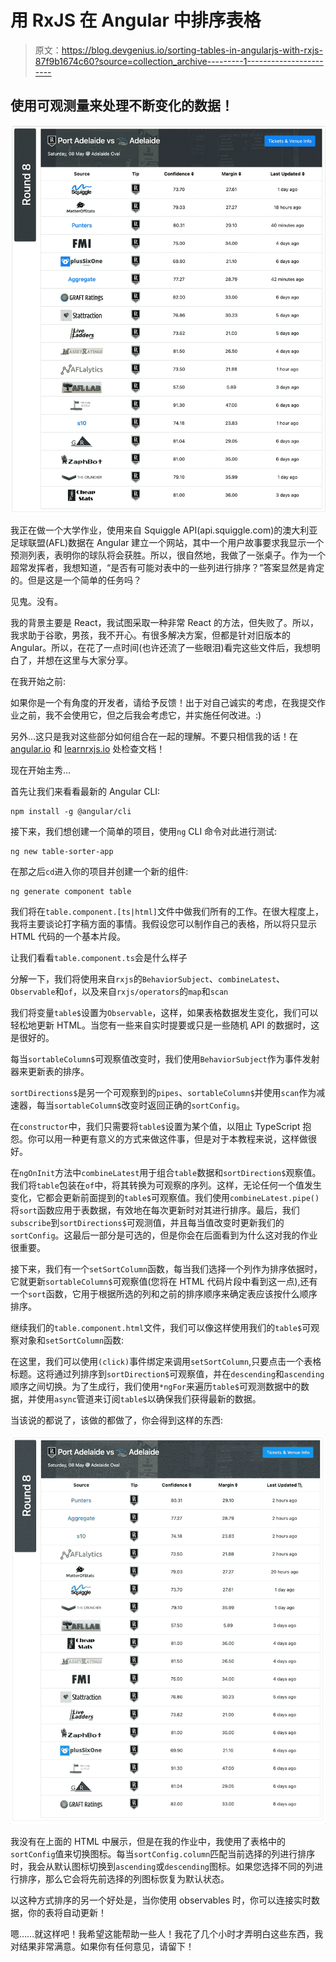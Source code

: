 # 用 RxJS 在 Angular 中排序表格

> 原文：<https://blog.devgenius.io/sorting-tables-in-angularjs-with-rxjs-87f9b1674c60?source=collection_archive---------1----------------------->

## 使用可观测量来处理不断变化的数据！

![](img/3af5b2b7322395d337cf6349057b99d1.png)

我正在做一个大学作业，使用来自 Squiggle API(api.squiggle.com)的澳大利亚足球联盟(AFL)数据在 Angular 建立一个网站，其中一个用户故事要求我显示一个预测列表，表明你的球队将会获胜。所以，很自然地，我做了一张桌子。作为一个超常发挥者，我想知道，“是否有可能对表中的一些列进行排序？”答案显然是肯定的。但是这是一个简单的任务吗？

见鬼。没有。

我的背景主要是 React，我试图采取一种非常 React 的方法，但失败了。所以，我求助于谷歌，男孩，我不开心。有很多解决方案，但都是针对旧版本的 Angular。所以，在花了一点时间(也许还流了一些眼泪)看完这些文件后，我想明白了，并想在这里与大家分享。

在我开始之前:

如果你是一个有角度的开发者，请给予反馈！出于对自己诚实的考虑，在我提交作业之前，我不会使用它，但之后我会考虑它，并实施任何改进。:)

另外…这只是我对这些部分如何组合在一起的理解。不要只相信我的话！在 [angular.io](http://angular.io) 和 [learnrxjs.io](http://learnrxjs.io) 处检查文档！

现在开始主秀…

首先让我们来看看最新的 Angular CLI:

```
npm install -g @angular/cli
```

接下来，我们想创建一个简单的项目，使用`ng` CLI 命令对此进行测试:

```
ng new table-sorter-app
```

在那之后`cd`进入你的项目并创建一个新的组件:

```
ng generate component table
```

我们将在`table.component.[ts|html]`文件中做我们所有的工作。在很大程度上，我将主要谈论打字稿方面的事情。我假设您可以制作自己的表格，所以将只显示 HTML 代码的一个基本片段。

让我们看看`table.component.ts`会是什么样子

分解一下，我们将使用来自`rxjs`的`BehaviorSubject`、`combineLatest`、`Observable`和`of`，以及来自`rxjs/operators`的`map`和`scan`

我们将变量`table$`设置为`Observable`，这样，如果表格数据发生变化，我们可以轻松地更新 HTML。当您有一些来自实时提要或只是一些随机 API 的数据时，这是很好的。

每当`sortableColumn$`可观察值改变时，我们使用`BehaviorSubject`作为事件发射器来更新表的排序。

`sortDirections$`是另一个可观察到的`pipes`、`sortableColumn$`并使用`scan`作为减速器，每当`sortableColumn$`改变时返回正确的`sortConfig`。

在`constructor`中，我们只需要将`table$`设置为某个值，以阻止 TypeScript 抱怨。你可以用一种更有意义的方式来做这件事，但是对于本教程来说，这样做很好。

在`ngOnInit`方法中`combineLatest`用于组合`table`数据和`sortDirection$`观察值。我们将`table`包装在`of`中，将其转换为可观察的序列。这样，无论任何一个值发生变化，它都会更新前面提到的`table$`可观察值。我们使用`combineLatest.pipe()`将`sort`函数应用于表数据，有效地在每次更新时对其进行排序。最后，我们`subscribe`到`sortDirections$`可观测值，并且每当值改变时更新我们的`sortConfig`。这最后一部分是可选的，但是你会在后面看到为什么这对我的作业很重要。

接下来，我们有一个`setSortColumn`函数，每当我们选择一个列作为排序依据时，它就更新`sortableColumn$`可观察值(您将在 HTML 代码片段中看到这一点),还有一个`sort`函数，它用于根据所选的列和之前的排序顺序来确定表应该按什么顺序排序。

继续我们的`table.component.html`文件，我们可以像这样使用我们的`table$`可观察对象和`setSortColumn`函数:

在这里，我们可以使用`(click)`事件绑定来调用`setSortColumn`,只要点击一个表格标题。这将通过列排序到`sortDirection$`可观察值，并在`descending`和`ascending`顺序之间切换。为了生成行，我们使用`*ngFor`来遍历`table$`可观测数据中的数据，并使用`async`管道来订阅`table$`以确保我们获得最新的数据。

当该说的都说了，该做的都做了，你会得到这样的东西:

![](img/7f5f59333a782977a7ff6edfea98a4c6.png)

我没有在上面的 HTML 中展示，但是在我的作业中，我使用了表格中的`sortConfig`值来切换图标。每当`sortConfig.column`匹配当前选择的列进行排序时，我会从默认图标切换到`ascending`或`descending`图标。如果您选择不同的列进行排序，那么它会将先前选择的列图标恢复为默认状态。

以这种方式排序的另一个好处是，当你使用 observables 时，你可以连接实时数据，你的表将自动更新！

嗯……就这样吧！我希望这能帮助一些人！我花了几个小时才弄明白这些东西，我对结果非常满意。如果你有任何意见，请留下！